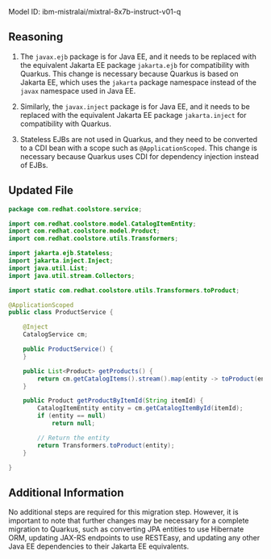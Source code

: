 Model ID: ibm-mistralai/mixtral-8x7b-instruct-v01-q

## Reasoning

1. The `javax.ejb` package is for Java EE, and it needs to be replaced with the equivalent Jakarta EE package `jakarta.ejb` for compatibility with Quarkus. This change is necessary because Quarkus is based on Jakarta EE, which uses the `jakarta` package namespace instead of the `javax` namespace used in Java EE.

2. Similarly, the `javax.inject` package is for Java EE, and it needs to be replaced with the equivalent Jakarta EE package `jakarta.inject` for compatibility with Quarkus.

3. Stateless EJBs are not used in Quarkus, and they need to be converted to a CDI bean with a scope such as `@ApplicationScoped`. This change is necessary because Quarkus uses CDI for dependency injection instead of EJBs.

## Updated File

```java
package com.redhat.coolstore.service;

import com.redhat.coolstore.model.CatalogItemEntity;
import com.redhat.coolstore.model.Product;
import com.redhat.coolstore.utils.Transformers;

import jakarta.ejb.Stateless;
import jakarta.inject.Inject;
import java.util.List;
import java.util.stream.Collectors;

import static com.redhat.coolstore.utils.Transformers.toProduct;

@ApplicationScoped
public class ProductService {

    @Inject
    CatalogService cm;

    public ProductService() {
    }

    public List<Product> getProducts() {
        return cm.getCatalogItems().stream().map(entity -> toProduct(entity)).collect(Collectors.toList());
    }

    public Product getProductByItemId(String itemId) {
        CatalogItemEntity entity = cm.getCatalogItemById(itemId);
        if (entity == null)
            return null;

        // Return the entity
        return Transformers.toProduct(entity);
    }

}
```

## Additional Information

No additional steps are required for this migration step. However, it is important to note that further changes may be necessary for a complete migration to Quarkus, such as converting JPA entities to use Hibernate ORM, updating JAX-RS endpoints to use RESTEasy, and updating any other Java EE dependencies to their Jakarta EE equivalents.